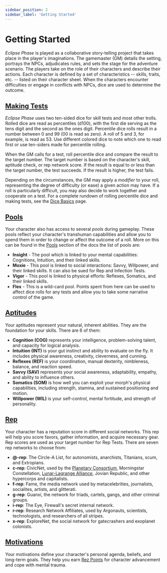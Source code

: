 ```yaml
---
sidebar_position: 2
sidebar_label: 'Getting Started'
---
```


# Getting Started
*Eclipse Phase* is played as a collaborative story-telling project that takes place in the player's imaginations.  The gamemaster (GM) details the setting, portrays the NPCs, adjudicates rules, and sets the stage for the adventure scenario.  The players take on the role of their characters and describe their actions.  Each character is defined by a set of characteristics -- skills, traits, etc. -- listed on their character sheet.  When the characters encounter difficulties or engage in conflicts with NPCs, dice are used to determine the outcome.

## [Making Tests](./dice-basics.md)
*Eclipse Phase* uses two ten-sided dice for skill tests and most other trolls.  Rolled dice are read as percentiles (d100), with the first die serving as the tens digit and the second as the ones digit.  Percentile dice rolls result in a number between 0 and 99 (00 is read as zero).  A roll of 5 and 3, for example, is read as 53.  Use different colored dice to note which one to read first or use ten-siders made for percentile rolling.

When the GM calls for a test, roll percentile dice and compare the result to the target number.  The target number is based on the character's skill, aptitude check, or rep network score.  If the result is equal to or less than the target number, the test succeeds.  If the result is higher, the test fails.

Depending on the circumstances, the GM may apply a *modifier* to your roll, representing the degree of difficulty (or ease) a given action may have.  If a roll is particularly difficult, you may also decide to work together and cooperate on a test.  For a complete rundown of rolling percentile dice and making tests, see the [Dice Basics](./dice-basics.md) page.

## [Pools](./Pools.md)
Your character also has access to several *pools* during gameplay.  These pools reflect your character's transhuman capabilities and allow you to spend them in order to change or affect the outcome of a roll.  More on this can be found in the [Pools](./Pools.md) section of the docs the list of pools are:

- **Insight** - The pool which is linked to your mental capabilities: Cognitions, Intuition, and their linked skills.
- **Moxie** - This pool is linked to social interactions: Savvy, Willpower, and their linked skills.  It can also be sued for Rep and Infection Tests.
- **Vigor** - This pool is linked to physical efforts: Reflexes, Somatics, and their linked skills.
- **Flex** - This is a wild-card pool.  Points spent from here can be used to affect dice rolls for any tests and allow you to take some narrative control of the game.

## [Aptitudes](./Skills.md)
Your aptitudes represent your natural, inherent abilities.  They are the foundation for your skills.  There are 6 of them:

- **Cognition (COG)** represents your intelligence, problem-solving talent, and capacity for logical analysis.
- **Intuition (INT)** is your gut instinct and ability to evaluate on the fly.  It includes physical awareness, creativity, cleverness, and cunning.
- **Reflexes (REF)** is your coordination, manual dexterity, nimbleness, balance, and reaction speed.
- **Savvy (SAV)** represents your social awareness, adaptability, empathy, and ability to influence others.
- **Somatics (SOM)** is how well you can exploit your morph's physical capabilities, including strength, stamina, and sustained positioning and motion.
- **Willpower (WIL)** is your self-control, mental fortitude, and strength of personality.

## [Rep](./transhuman-tech/reputation.md)
Your character has a reputation score in different social networks.  This rep will help you score favors, gather information, and acquire necessary gear.  Rep scores are used as your target number for Rep Tests.  There are seven rep networks to choose from:
- **@-rep**: The Circle-A List, for autonomists, anarchists, Titanians, scum, and Extropians.
- **c-rep**: CivicNet, used by the [Planetary Consortium](../world-information/factions/inner-system-polities.md#the-planetary-consortium), Morningstar Constellation, [Lunar-Lagrange Alliance](../world-information/factions/inner-system-polities.md#the-lunar-lagrange-alliance), Jovian Republic, and other hypercorps and capitalists.
- **f-rep**: Fame, the media network used by metacelebrities, journalists, socialites, artists, and glitterati.
- **g-rep**: Guanxi, the network for triads, cartels, gangs, and other criminal groups.
- **i-rep**: The Eye, Firewall's secret internal network.
- **r-rep**: Research Network Affiliates, used by Argonauts, scientists, technologists, and researchers of all stripes.
- **x-rep**: ExploreNet, the social network for gatecrashers and exoplanet colonists.

## [Motivations](../player-resources/character-creation/motivations.md)
Your motivations define your character's personal agenda, beliefs, and long-term goals.  They help you earn [Rez Points](../player-resources/rez-points.md) for character advancement and cope with mental trauma.
